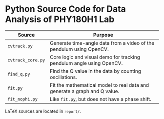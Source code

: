 # Python Source Code for Data Analysis of PHY180H1 Lab

| Source | Purpose |
| --- | --- |
| `cvtrack.py` | Generate time-angle data from a video of the pendulum using OpenCV. |
| `cvtrack_core.py` | Core logic and visual demo for tracking pendulum angle using OpenCV. |
| `find_q.py` | Find the Q value in the data by counting oscillations. |
| `fit.py` | Fit the mathematical model to real data and generate a graph and Q value. |
| `fit_nophi.py` | Like `fit.py`, but does not have a phase shift. |

LaTeX sources are located in `report/`.

